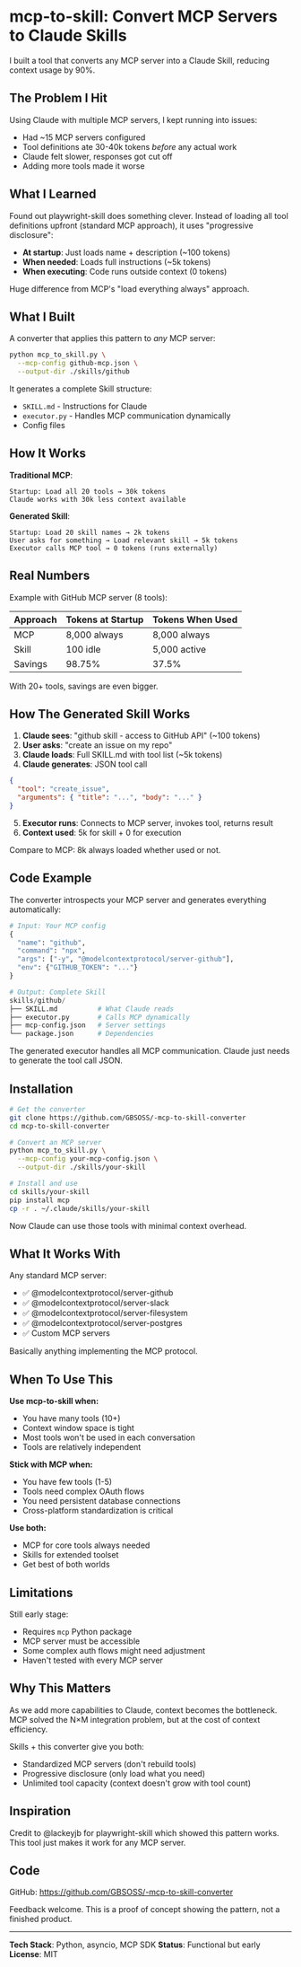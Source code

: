 # mcp-to-skill: Convert MCP Servers to Claude Skills

I built a tool that converts any MCP server into a Claude Skill, reducing context usage by 90%.

## The Problem I Hit

Using Claude with multiple MCP servers, I kept running into issues:

- Had ~15 MCP servers configured
- Tool definitions ate 30-40k tokens _before_ any actual work
- Claude felt slower, responses got cut off
- Adding more tools made it worse

## What I Learned

Found out playwright-skill does something clever. Instead of loading all tool definitions upfront (standard MCP approach), it uses "progressive disclosure":

- **At startup**: Just loads name + description (~100 tokens)
- **When needed**: Loads full instructions (~5k tokens)
- **When executing**: Code runs outside context (0 tokens)

Huge difference from MCP's "load everything always" approach.

## What I Built

A converter that applies this pattern to _any_ MCP server:

```bash
python mcp_to_skill.py \
  --mcp-config github-mcp.json \
  --output-dir ./skills/github
```

It generates a complete Skill structure:

- `SKILL.md` - Instructions for Claude
- `executor.py` - Handles MCP communication dynamically
- Config files

## How It Works

**Traditional MCP**:

```
Startup: Load all 20 tools → 30k tokens
Claude works with 30k less context available
```

**Generated Skill**:

```
Startup: Load 20 skill names → 2k tokens
User asks for something → Load relevant skill → 5k tokens
Executor calls MCP tool → 0 tokens (runs externally)
```

## Real Numbers

Example with GitHub MCP server (8 tools):

| Approach | Tokens at Startup | Tokens When Used |
| -------- | ----------------- | ---------------- |
| MCP      | 8,000 always      | 8,000 always     |
| Skill    | 100 idle          | 5,000 active     |
| Savings  | 98.75%            | 37.5%            |

With 20+ tools, savings are even bigger.

## How The Generated Skill Works

1. **Claude sees**: "github skill - access to GitHub API" (~100 tokens)
2. **User asks**: "create an issue on my repo"
3. **Claude loads**: Full SKILL.md with tool list (~5k tokens)
4. **Claude generates**: JSON tool call

```json
{
  "tool": "create_issue",
  "arguments": { "title": "...", "body": "..." }
}
```

5. **Executor runs**: Connects to MCP server, invokes tool, returns result
6. **Context used**: 5k for skill + 0 for execution

Compare to MCP: 8k always loaded whether used or not.

## Code Example

The converter introspects your MCP server and generates everything automatically:

```python
# Input: Your MCP config
{
  "name": "github",
  "command": "npx",
  "args": ["-y", "@modelcontextprotocol/server-github"],
  "env": {"GITHUB_TOKEN": "..."}
}

# Output: Complete Skill
skills/github/
├── SKILL.md          # What Claude reads
├── executor.py       # Calls MCP dynamically
├── mcp-config.json   # Server settings
└── package.json      # Dependencies
```

The generated executor handles all MCP communication. Claude just needs to generate the tool call JSON.

## Installation

```bash
# Get the converter
git clone https://github.com/GBSOSS/-mcp-to-skill-converter
cd mcp-to-skill-converter

# Convert an MCP server
python mcp_to_skill.py \
  --mcp-config your-mcp-config.json \
  --output-dir ./skills/your-skill

# Install and use
cd skills/your-skill
pip install mcp
cp -r . ~/.claude/skills/your-skill
```

Now Claude can use those tools with minimal context overhead.

## What It Works With

Any standard MCP server:

- ✅ @modelcontextprotocol/server-github
- ✅ @modelcontextprotocol/server-slack
- ✅ @modelcontextprotocol/server-filesystem
- ✅ @modelcontextprotocol/server-postgres
- ✅ Custom MCP servers

Basically anything implementing the MCP protocol.

## When To Use This

**Use mcp-to-skill when:**

- You have many tools (10+)
- Context window space is tight
- Most tools won't be used in each conversation
- Tools are relatively independent

**Stick with MCP when:**

- You have few tools (1-5)
- Tools need complex OAuth flows
- You need persistent database connections
- Cross-platform standardization is critical

**Use both:**

- MCP for core tools always needed
- Skills for extended toolset
- Get best of both worlds

## Limitations

Still early stage:

- Requires `mcp` Python package
- MCP server must be accessible
- Some complex auth flows might need adjustment
- Haven't tested with every MCP server

## Why This Matters

As we add more capabilities to Claude, context becomes the bottleneck. MCP solved the N×M integration problem, but at the cost of context efficiency.

Skills + this converter give you both:

- Standardized MCP servers (don't rebuild tools)
- Progressive disclosure (only load what you need)
- Unlimited tool capacity (context doesn't grow with tool count)

## Inspiration

Credit to @lackeyjb for playwright-skill which showed this pattern works. This tool just makes it work for any MCP server.

## Code

GitHub: https://github.com/GBSOSS/-mcp-to-skill-converter

Feedback welcome. This is a proof of concept showing the pattern, not a finished product.

---

**Tech Stack**: Python, asyncio, MCP SDK
**Status**: Functional but early
**License**: MIT
